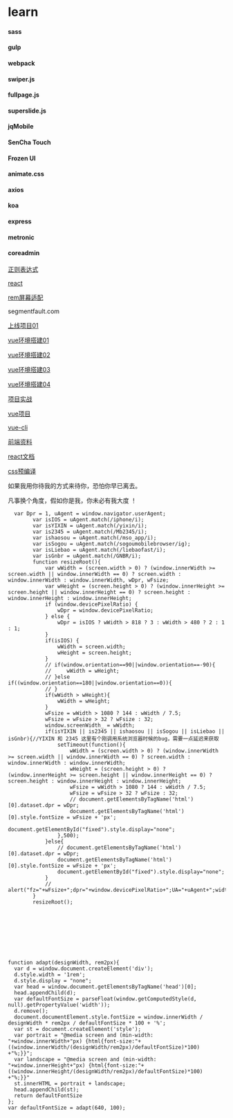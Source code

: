 # learn

#### sass
#### gulp
#### webpack
#### swiper.js
#### fullpage.js
#### superslide.js
#### jqMobile
#### SenCha Touch
#### Frozen UI
#### animate.css
#### axios
#### koa
#### express
#### metronic
#### coreadmin

  [正则表达式](http://louiszhai.github.io/2016/06/13/regexp/)

  [react](https://ant.design/docs/react/introduce)

  [rem屏幕适配](https://github.com/hbxeagle/rem/blob/master/README.md)

  segmentfault.com

  [上线项目01](http://www.zzbaoguan.com/)

  [vue环境搭建01](http://www.cnblogs.com/ganmy/p/6029774.html)

  [vue环境搭建02](http://www.open-open.com/lib/view/open1476240930270.html)

  [vue环境搭建03](http://www.jianshu.com/p/a8701d724e70)

  [vue环境搭建04](http://www.jb51.net/article/96966.htm)

  [项目实战](http://jiongks.name/blog/just-vue)

  [vue项目](https://segmentfault.com/a/1190000007556806)

  [vue-cli](http://www.cnblogs.com/wisewrong/p/6255817.html)

  [前端资料](https://github.com/nicejade/Front-end-tutorial)

  [react文档](https://tianxiangbing.github.io/react-cn/docs/getting-started.html)

  [css预编译](http://www.zhangxinxu.com/jq/stylus/)

如果我用你待我的方式来待你，恐怕你早已离去。

凡事换个角度，假如你是我，你未必有我大度 ！

```
  var Dpr = 1, uAgent = window.navigator.userAgent;
        var isIOS = uAgent.match(/iphone/i);
        var isYIXIN = uAgent.match(/yixin/i);
        var is2345 = uAgent.match(/Mb2345/i);
        var ishaosou = uAgent.match(/mso_app/i);
        var isSogou = uAgent.match(/sogoumobilebrowser/ig);
        var isLiebao = uAgent.match(/liebaofast/i);
        var isGnbr = uAgent.match(/GNBR/i);
        function resizeRoot(){
            var wWidth = (screen.width > 0) ? (window.innerWidth >= screen.width || window.innerWidth == 0) ? screen.width : window.innerWidth : window.innerWidth, wDpr, wFsize;
            var wHeight = (screen.height > 0) ? (window.innerHeight >= screen.height || window.innerHeight == 0) ? screen.height : window.innerHeight : window.innerHeight;
            if (window.devicePixelRatio) {
                wDpr = window.devicePixelRatio;
            } else {
                wDpr = isIOS ? wWidth > 818 ? 3 : wWidth > 480 ? 2 : 1 : 1;
            }
            if(isIOS) {
                wWidth = screen.width;
                wHeight = screen.height;
            }
            // if(window.orientation==90||window.orientation==-90){
            //     wWidth = wHeight;
            // }else if((window.orientation==180||window.orientation==0)){
            // }
            if(wWidth > wHeight){
                wWidth = wHeight;
            }
            wFsize = wWidth > 1080 ? 144 : wWidth / 7.5;
            wFsize = wFsize > 32 ? wFsize : 32;
            window.screenWidth_ = wWidth;
            if(isYIXIN || is2345 || ishaosou || isSogou || isLiebao || isGnbr){//YIXIN 和 2345 这里有个刚调用系统浏览器时候的bug，需要一点延迟来获取
                setTimeout(function(){
                    wWidth = (screen.width > 0) ? (window.innerWidth >= screen.width || window.innerWidth == 0) ? screen.width : window.innerWidth : window.innerWidth;
                    wHeight = (screen.height > 0) ? (window.innerHeight >= screen.height || window.innerHeight == 0) ? screen.height : window.innerHeight : window.innerHeight;
                    wFsize = wWidth > 1080 ? 144 : wWidth / 7.5;
                    wFsize = wFsize > 32 ? wFsize : 32;
                    // document.getElementsByTagName('html')[0].dataset.dpr = wDpr;
                    document.getElementsByTagName('html')[0].style.fontSize = wFsize + 'px';
                    document.getElementById("fixed").style.display="none";
                },500);
            }else{
                // document.getElementsByTagName('html')[0].dataset.dpr = wDpr;
                document.getElementsByTagName('html')[0].style.fontSize = wFsize + 'px';
                document.getElementById("fixed").style.display="none";
            }
            // alert("fz="+wFsize+";dpr="+window.devicePixelRatio+";UA="+uAgent+";width="+wWidth+";sw="+screen.width+";wiw="+window.innerWidth+";wsw="+window.screen.width+window.screen.availWidth);
        }
        resizeRoot();









function adapt(designWidth, rem2px){
  var d = window.document.createElement('div');
  d.style.width = '1rem';
  d.style.display = "none";
  var head = window.document.getElementsByTagName('head')[0];
  head.appendChild(d);
  var defaultFontSize = parseFloat(window.getComputedStyle(d, null).getPropertyValue('width'));
  d.remove();
  document.documentElement.style.fontSize = window.innerWidth / designWidth * rem2px / defaultFontSize * 100 + '%';
  var st = document.createElement('style');
  var portrait = "@media screen and (min-width: "+window.innerWidth+"px) {html{font-size:"+ ((window.innerWidth/(designWidth/rem2px)/defaultFontSize)*100) +"%;}}";
  var landscape = "@media screen and (min-width: "+window.innerHeight+"px) {html{font-size:"+ ((window.innerHeight/(designWidth/rem2px)/defaultFontSize)*100) +"%;}}"
  st.innerHTML = portrait + landscape;
  head.appendChild(st);
  return defaultFontSize
};
var defaultFontSize = adapt(640, 100);
```

